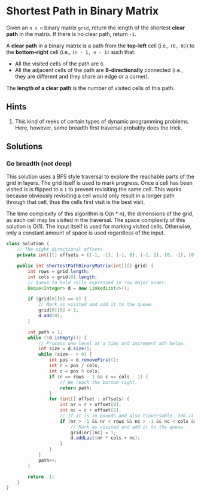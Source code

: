 # Shortest Path in Binary Matrix

Given an `n x n` binary matrix `grid`, return the length of the shortest
**clear path** in the matrix. If there is no clear path, return `-1`.

A **clear path** in a binary matrix is a path from the **top-left** cell
(i.e.,  `(0, 0)`) to the **bottom-right** cell (i.e., `(n - 1, n - 1)` such
that:

*   All the visited cells of the path are `0`.
*   All the adjacent cells of the path are **8-directionally** connected
    (i.e., they are different and they share an edge or a corner).

The **length of a clear path** is the number of visited cells of this path.

## Hints

1. This kind of reeks of certain types of dynamic programming problems. Here,
   however, some breadth first traversal probably does the trick.

## Solutions

### Go breadth (not deep)

This solution uses a BFS style traversal to explore the reachable parts of the
grid in layers. The grid itself is used to mark progress. Once a cell has been
visited is is flipped to a `1` to prevent revisiting the same cell. This works
because obviously revisiting a cell would only result in a longer path through
that cell, thus the cells first visit is the best visit.

The time complexity of this algorithm is O(n * n), the dimensions of the grid,
as each cell may be visited in the traversal. The space complexity of this
solution is O(1). The input itself is used for marking visited cells.
Otherwise, only a constant amount of space is used regardless of the input.

```java
class Solution {
    // The eight directional offsets
    private int[][] offsets = {{-1, -1}, {-1, 0}, {-1, 1}, {0, -1}, {0, 1}, {1, -1}, {1, 0}, {1, 1}};

    public int shortestPathBinaryMatrix(int[][] grid) {
        int rows = grid.length;
        int cols = grid[0].length;
        // Queue to hold cells expressed in row major order.
        Deque<Integer> d = new LinkedList<>();

        if (grid[0][0] == 0) {
            // Mark as visited and add it to the queue.
            grid[0][0] = 1;
            d.add(0);
        }

        int path = 1;
        while (!d.isEmpty()) {
            // Process one level at a time and increment ath below.
            int size = d.size();
            while (size-- > 0) {
                int pos = d.removeFirst();
                int r = pos / cols;
                int c = pos % cols;
                if (r == rows - 1 && c == cols - 1) {
                    // We reach the bottom right.
                    return path;
                }
                for (int[] offset : offsets) {
                    int nr = r + offset[0];
                    int nc = c + offset[1];
                    // If it is in bounds and also traversable, add it to the quque.
                    if (nr > -1 && nr < rows && nc > -1 && nc < cols && grid[nr][nc] == 0) {
                        // Mark as visited and add it to the queue.
                        grid[nr][nc] = 1;
                        d.addLast(nr * cols + nc);
                    }
                }
            }
            path++;
        }

        return -1;
    }
}
```

